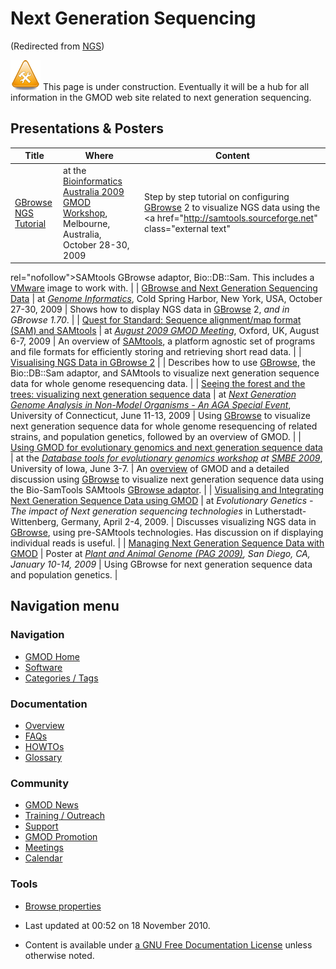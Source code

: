 



<span id="top"></span>




# <span dir="auto">Next Generation Sequencing</span>





(Redirected from
[NGS](http://gmod.org/mediawiki/index.php?title=NGS&redirect=no "NGS"))







<img
src="https://raw.githubusercontent.com/GMOD/gmod.github.io/main/mediawiki/images/6/6b/WorkInProgressTools.gif" width="48"
height="48" alt="WorkInProgressTools.gif" /> This page is under
construction. Eventually it will be a hub for all information in the
GMOD web site related to next generation sequencing.



## <span id="Presentations_.26_Posters" class="mw-headline">Presentations & Posters</span>

| Title | Where | Content |
|----|----|----|
| [GBrowse NGS Tutorial](GBrowse_NGS_Tutorial "GBrowse NGS Tutorial") | at the [Bioinformatics Australia 2009 GMOD Workshop](BA2009 "BA2009"), Melbourne, Australia, October 28-30, 2009 | Step by step tutorial on configuring [GBrowse](GBrowse.1 "GBrowse") 2 to visualize NGS data using the <a href="http://samtools.sourceforge.net" class="external text"
rel="nofollow">SAMtools</a> GBrowse adaptor, Bio::DB::Sam. This includes a <a
href="http://gmod.org/mediawiki/index.php?title=VMware&amp;action=edit&amp;redlink=1"
class="new" title="VMware (page does not exist)">VMware</a> image to work with. |
| [GBrowse and Next Generation Sequencing Data](https://raw.githubusercontent.com/GMOD/gmod.github.io/main/mediawiki/images/3/30/GBrowse_nextgen_poster.pdf "File:GBrowse nextgen poster.pdf") | at *<a href="http://meetings.cshl.edu/meetings/info09.shtml"
class="external text" rel="nofollow">Genome Informatics</a>*, Cold Spring Harbor, New York, USA, October 27-30, 2009 | Shows how to display NGS data in [GBrowse](GBrowse.1 "GBrowse") 2, *and in GBrowse 1.70*. |
| [Quest for Standard: Sequence alignment/map format (SAM) and SAMtools](August_2009_GMOD_Meeting#Quest_for_Standard:_Sequence_alignment.2Fmap_format_.28SAM.29_and_SAMtools "August 2009 GMOD Meeting") | at *[August 2009 GMOD Meeting](August_2009_GMOD_Meeting "August 2009 GMOD Meeting")*, Oxford, UK, August 6-7, 2009 | An overview of <a href="http://samtools.sourceforge.net" class="external text"
rel="nofollow">SAMtools</a>, a platform agnostic set of programs and file formats for efficiently storing and retrieving short read data. |
| [Visualising NGS Data in GBrowse 2](August_2009_GMOD_Meeting#Visualising_NGS_Data_in_GBrowse_2 "August 2009 GMOD Meeting") |  | Describes how to use [GBrowse](GBrowse.1 "GBrowse"), the Bio::DB::Sam adaptor, and SAMtools to visualize next generation sequence data for whole genome resequencing data. |
| [Seeing the forest and the trees: visualizing next generation sequence data](https://raw.githubusercontent.com/GMOD/gmod.github.io/main/mediawiki/images/5/50/AGA_NGS_2009.pdf "File:AGA NGS 2009.pdf") | at *<a
href="http://www.regonline.com/builder/site/Default.aspx?eventid=696366"
class="external text" rel="nofollow">Next Generation Genome Analysis in
Non-Model Organisms - An AGA Special Event</a>*, University of Connecticut, June 11-13, 2009 | Using [GBrowse](GBrowse.1 "GBrowse") to visualize next generation sequence data for whole genome resequencing of related strains, and population genetics, followed by an overview of GMOD. |
| [Using GMOD for evolutionary genomics and next generation sequence data](https://raw.githubusercontent.com/GMOD/gmod.github.io/main/mediawiki/images/9/93/GMODGBrowseSMBE2009.pdf "File:GMODGBrowseSMBE2009.pdf") | at the *<a
href="http://ccg.biology.uiowa.edu/smbe/symposia.php?action=view&amp;sym_ID=27"
class="external text" rel="nofollow">Database tools for evolutionary
genomics workshop</a> at <a href="http://ccg.biology.uiowa.edu/smbe/" class="external text"
rel="nofollow">SMBE 2009</a>*, University of Iowa, June 3-7. | An [overview](Overview "Overview") of GMOD and a detailed discussion using [GBrowse](GBrowse.1 "GBrowse") to visualize next generation sequence data using the Bio-SamTools SAMtools [GBrowse adaptor](GBrowse_Adaptors "GBrowse Adaptors"). |
| [Visualising and Integrating Next Generation Sequence Data using GMOD](https://raw.githubusercontent.com/GMOD/gmod.github.io/main/mediawiki/images/b/b6/NGSWithGMODWorkshop.pdf "File:NGSWithGMODWorkshop.pdf") | at *Evolutionary Genetics - The impact of Next generation sequencing technologies* in Lutherstadt-Wittenberg, Germany, April 2-4, 2009. | Discusses visualizing NGS data in [GBrowse](GBrowse.1 "GBrowse"), using pre-SAMtools technologies. Has discussion on if displaying individual reads is useful. |
| [Managing Next Generation Sequence Data with GMOD](https://raw.githubusercontent.com/GMOD/gmod.github.io/main/mediawiki/images/6/6a/PAG2009NextGenSeqPoster.pdf "File:PAG2009NextGenSeqPoster.pdf") | Poster at *[Plant and Animal Genome (PAG 2009)](PAG_2009 "PAG 2009"), San Diego, CA, January 10-14, 2009* | Using GBrowse for next generation sequence data and population genetics. |








## Navigation menu









### Navigation



- <span id="n-GMOD-Home">[GMOD Home](Main_Page)</span>
- <span id="n-Software">[Software](GMOD_Components)</span>
- <span id="n-Categories-.2F-Tags">[Categories /
  Tags](Categories)</span>




### Documentation



- <span id="n-Overview">[Overview](Overview)</span>
- <span id="n-FAQs">[FAQs](Category%253AFAQ)</span>
- <span id="n-HOWTOs">[HOWTOs](Category%253AHOWTO)</span>
- <span id="n-Glossary">[Glossary](Glossary)</span>




### Community



- <span id="n-GMOD-News">[GMOD News](GMOD_News)</span>
- <span id="n-Training-.2F-Outreach">[Training /
  Outreach](Training_and_Outreach)</span>
- <span id="n-Support">[Support](Support)</span>
- <span id="n-GMOD-Promotion">[GMOD Promotion](GMOD_Promotion)</span>
- <span id="n-Meetings">[Meetings](Meetings)</span>
- <span id="n-Calendar">[Calendar](Calendar)</span>




### Tools

- <span id="t-smwbrowselink"><a href="Special%253ABrowse/Next_Generation_Sequencing"
  rel="smw-browse">Browse properties</a></span>



- <span id="footer-info-lastmod">Last updated at 00:52 on 18 November
  2010.</span>
<!-- - <span id="footer-info-viewcount">67,560 page views.</span> -->
- <span id="footer-info-copyright">Content is available under
  <a href="http://www.gnu.org/licenses/fdl-1.3.html" class="external"
  rel="nofollow">a GNU Free Documentation License</a> unless otherwise
  noted.</span>

<!-- -->



<!-- -->




